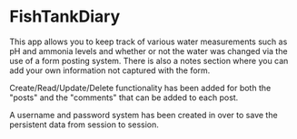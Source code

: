 # FishTankDiary
This app allows you to keep track of various water measurements such as pH and ammonia levels and whether or not the water was changed via the use of a form posting system.  There is also a notes section where you can add your own information not captured with the form.

Create/Read/Update/Delete functionality has been added for both the "posts" and the "comments" that can be added to each post.

A username and password system has been created in over to save the persistent data from session to session.
